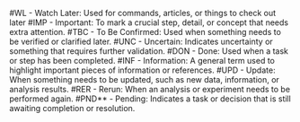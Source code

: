 #WL - Watch Later: Used for commands, articles, or things  to check out later
#IMP - Important: To mark a crucial step, detail, or concept that needs extra attention.
#TBC - To Be Confirmed: Used when something needs to be verified or clarified later.
#UNC - Uncertain: Indicates uncertainty or something that requires further validation.
#DON - Done: Used when a task or step has been completed.
#INF - Information: A general term used to highlight important pieces of information or references.
#UPD - Update: When something needs to be updated, such as new data, information, or analysis results.
#RER - Rerun: When an analysis or experiment needs to be performed again.
#PND** - Pending: Indicates a task or decision that is still awaiting completion or resolution.